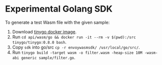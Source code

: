 # Experimental Golang SDK

To generate a test Wasm file with the given sample:
1. Download [tinygo docker image]( https://tinygo.org/getting-started/using-docker/).
2. Run `cd api/wasm/go && docker run -it --rm -v $(pwd):/src tinygo/tinygo:0.8.0 bash`.
3. Copy `sdk` into go/src `cp -r envoywasmsdk/ /usr/local/go/src/`.
4. Run `tinygo build -target wasm -o filter.wasm -heap-size 10M -wasm-abi generic sample/filter.go`.